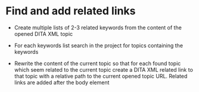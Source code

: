 # Find and add related links

- Create multiple lists of 2-3 related keywords from the content of the opened DITA XML topic

- For each keywords list search in the project for topics containing the keywords

- Rewrite the content of the current topic so that for each found topic which seem related to the current topic create a DITA XML related link to that topic with a relative path to the current opened topic URL. Related links are added after the body element
